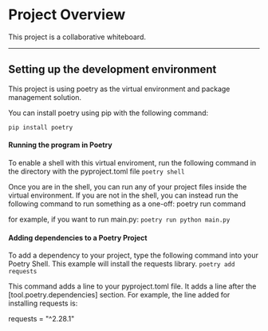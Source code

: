 # Project Overview
This project is a collaborative whiteboard.

---
## Setting up the development environment

This project is using poetry as the virtual environment and package management solution.

You can install poetry using pip with the following command:

```pip install poetry```

#### Running the program in Poetry
To enable a shell with this virtual enviroment, run the following command in the directory with the pyproject.toml file ``poetry shell``

Once you are in the shell, you can run any of your project files inside the virtual environment. If you are not in the shell, you can instead run the following command to run something as a one-off: poetry run command

for example, if you want to run main.py: ``poetry run python main.py``

#### Adding dependencies to a Poetry Project

To add a dependency to your project, type the following command into your Poetry Shell. This example will install the requests library. 
``poetry add requests``

This command adds a line to your pyproject.toml file. It adds a line after the [tool.poetry.dependencies] section. For example, the line added for installing requests is: 

requests = "^2.28.1"